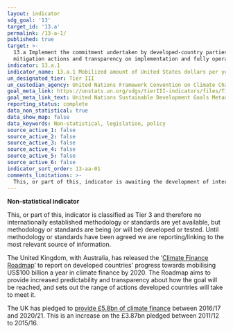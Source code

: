 ```yaml
---
layout: indicator
sdg_goal: '13'
target_id: '13.a'
permalink: /13-a-1/
published: true
target: >-
  13.a Implement the commitment undertaken by developed-country parties to the United Nations Framework Convention on Climate Change to a goal of mobilizing jointly $100 billion annually by 2020 from all sources to address the needs of developing countries in the context of meaningful
  mitigation actions and transparency on implementation and fully operationalize the Green Climate Fund through its capitalization as soon as possible
indicator: 13.a.1
indicator_name: 13.a.1 Mobilized amount of United States dollars per year between 2020 and 2025 accountable towards the $100 billion commitment
un_designated_tier: Tier III
un_custodian_agency: United Nations Framework Convention on Climate Change (UNFCCC), United Nations Educational, Scientific and Cultural Organization - Institute for Statistics (UNESCO-UIS)
goal_meta_link: https://unstats.un.org/sdgs/tierIII-indicators/files/Tier3-13-a-01.pdf
goal_meta_link_text: United Nations Sustainable Development Goals Metadata (PDF 4.0 MB)
reporting_status: complete
data_non_statistical: true
data_show_map: false
data_keywords: Non-statistical, legislation, policy
source_active_1: false
source_active_2: false
source_active_3: false
source_active_4: false
source_active_5: false
source_active_6: false
indicator_sort_order: 13-aa-01
comments_limitations: >-
  This, or part of this, indicator is awaiting the development of internationally established methodology and standards (classified by the UN as tier 3). Data follows the UN specification for this indicator. This indicator has been identified in collaboration with topic experts.
---
```

**Non-statistical indicator**

This, or part of this, indicator is classified as Tier 3 and therefore no internationally established methodology or standards are yet available, but methodology or standards are being (or will be) developed or tested. Until methodology or standards have been agreed we are reporting/linking to the most relevant source of information.

The United Kingdom, with Australia, has released the ‘[Climate Finance Roadmap](https://www.gov.uk/government/publications/climate-finance-roadmap-to-us100-billion)’ to report on developed countries' progress towards mobilising US$100 billion a year in climate finance by 2020. The Roadmap aims to provide increased predictability and transparency about how the goal will be reached, and sets out the range of actions developed countries will take to meet it.

The UK has pledged to [provide £5.8bn of climate finance](https://www.gov.uk/guidance/international-climate-finance) between 2016/17 and 2020/21. This is an increase on the £3.87bn pledged between 2011/12 to 2015/16.<br><br>